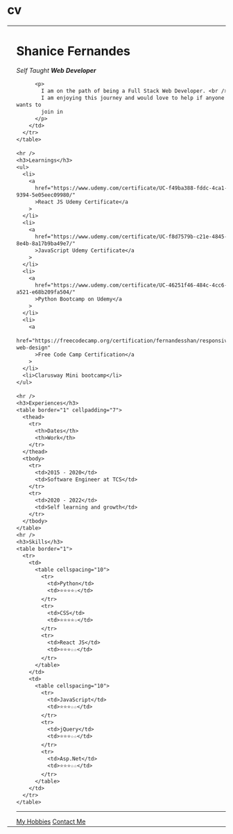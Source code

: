 # cv
<!DOCTYPE html>
<html lang="en">
  <head>
    <meta charset="UTF-8" />
    <meta http-equiv="X-UA-Compatible" content="IE=edge" />
    <meta name="viewport" content="width=device-width, initial-scale=1.0" />
    <title>🔥 Shanice's Personal Site</title>
  </head>
  <body>
    <table cellspacing="20">
      <tr>
        <td>
          <img src="./images/shanice.png" width="200px" />
        </td>
        <td>
          <h1>Shanice Fernandes</h1>
          <p>
            <em> Self Taught <strong>Web Developer</strong></em>
          </p>

          <p>
            I am on the path of being a Full Stack Web Developer. <br />
            I am enjoying this journey and would love to help if anyone wants to
            join in
          </p>
        </td>
      </tr>
    </table>

    <hr />
    <h3>Learnings</h3>
    <ul>
      <li>
        <a
          href="https://www.udemy.com/certificate/UC-f49ba388-fddc-4ca1-9394-5e05eec09980/"
          >React JS Udemy Certificate</a
        >
      </li>
      <li>
        <a
          href="https://www.udemy.com/certificate/UC-f8d7579b-c21e-4845-8e4b-8a17b9ba49e7/"
          >JavaScript Udemy Certificate</a
        >
      </li>
      <li>
        <a
          href="https://www.udemy.com/certificate/UC-46251f46-484c-4cc6-a521-e68b209fa504/"
          >Python Bootcamp on Udemy</a
        >
      </li>
      <li>
        <a
          href="https://freecodecamp.org/certification/fernandesshan/responsive-web-design"
          >Free Code Camp Certification</a
        >
      </li>
      <li>Clarusway Mini bootcamp</li>
    </ul>

    <hr />
    <h3>Experiences</h3>
    <table border="1" cellpadding="7">
      <thead>
        <tr>
          <th>Dates</th>
          <th>Work</th>
        </tr>
      </thead>
      <tbody>
        <tr>
          <td>2015 - 2020</td>
          <td>Software Engineer at TCS</td>
        </tr>
        <tr>
          <td>2020 - 2022</td>
          <td>Self learning and growth</td>
        </tr>
      </tbody>
    </table>
    <hr />
    <h3>Skills</h3>
    <table border="1">
      <tr>
        <td>
          <table cellspacing="10">
            <tr>
              <td>Python</td>
              <td>⭐⭐⭐⭐☆</td>
            </tr>
            <tr>
              <td>CSS</td>
              <td>⭐⭐⭐⭐☆</td>
            </tr>
            <tr>
              <td>React JS</td>
              <td>⭐⭐⭐☆☆</td>
            </tr>
          </table>
        </td>
        <td>
          <table cellspacing="10">
            <tr>
              <td>JavaScript</td>
              <td>⭐⭐⭐☆☆</td>
            </tr>
            <tr>
              <td>jQuery</td>
              <td>⭐⭐⭐☆☆</td>
            </tr>
            <tr>
              <td>Asp.Net</td>
              <td>⭐⭐⭐☆☆</td>
            </tr>
          </table>
        </td>
      </tr>
    </table>
  </body>
</html>

<hr />
<a href="hobbies.html">My Hobbies</a>
<a href="contact.html">Contact Me</a>
